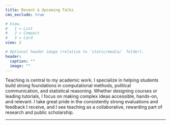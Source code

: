 ```yaml
---
title: Recent & Upcoming Talks
cms_exclude: true

# View.
#   1 = List
#   2 = Compact
#   3 = Card
view: 2

# Optional header image (relative to `static/media/` folder).
header: 
  caption: ""
  image: ""
---
```


Teaching is central to my academic work. I specialize in helping students build strong foundations in computational methods, political communication, and statistical reasoning. Whether designing courses or leading tutorials, I focus on making complex ideas accessible, hands-on, and relevant. I take great pride in the consistently strong evaluations and feedback I receive, and I see teaching as a collaborative, rewarding part of research and public scholarship.

---
